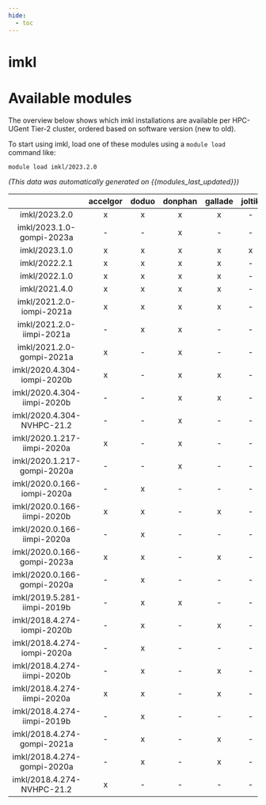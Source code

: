 ```yaml
---
hide:
  - toc
---
```


imkl
====

# Available modules


The overview below shows which imkl installations are available per HPC-UGent Tier-2 cluster, ordered based on software version (new to old).

To start using imkl, load one of these modules using a `module load` command like:

```shell
module load imkl/2023.2.0
```

*(This data was automatically generated on {{modules_last_updated}})*  

| |accelgor|doduo|donphan|gallade|joltik|shinx|skitty|
| :---: | :---: | :---: | :---: | :---: | :---: | :---: | :---: |
|imkl/2023.2.0|x|x|x|x|-|x|x|
|imkl/2023.1.0-gompi-2023a|-|-|x|-|-|-|x|
|imkl/2023.1.0|x|x|x|x|x|x|x|
|imkl/2022.2.1|x|x|x|x|-|-|-|
|imkl/2022.1.0|x|x|x|x|-|-|-|
|imkl/2021.4.0|x|x|x|x|-|-|-|
|imkl/2021.2.0-iompi-2021a|x|x|x|x|-|-|-|
|imkl/2021.2.0-iimpi-2021a|-|x|x|-|-|-|-|
|imkl/2021.2.0-gompi-2021a|x|-|x|-|-|-|-|
|imkl/2020.4.304-iompi-2020b|x|-|x|x|-|-|-|
|imkl/2020.4.304-iimpi-2020b|-|-|x|x|-|-|-|
|imkl/2020.4.304-NVHPC-21.2|-|-|x|-|-|-|-|
|imkl/2020.1.217-iimpi-2020a|x|-|x|-|-|-|-|
|imkl/2020.1.217-gompi-2020a|-|-|x|-|-|-|-|
|imkl/2020.0.166-iompi-2020a|-|x|-|-|-|-|-|
|imkl/2020.0.166-iimpi-2020b|x|x|-|x|-|-|-|
|imkl/2020.0.166-iimpi-2020a|-|x|-|-|-|-|-|
|imkl/2020.0.166-gompi-2023a|x|x|-|x|-|x|-|
|imkl/2020.0.166-gompi-2020a|-|x|-|-|-|-|-|
|imkl/2019.5.281-iimpi-2019b|-|x|x|-|-|-|-|
|imkl/2018.4.274-iompi-2020b|-|x|-|x|-|-|-|
|imkl/2018.4.274-iompi-2020a|-|x|-|-|-|-|-|
|imkl/2018.4.274-iimpi-2020b|-|x|-|x|-|-|-|
|imkl/2018.4.274-iimpi-2020a|x|x|-|x|-|-|-|
|imkl/2018.4.274-iimpi-2019b|-|x|-|-|-|-|-|
|imkl/2018.4.274-gompi-2021a|-|x|-|x|-|-|-|
|imkl/2018.4.274-gompi-2020a|-|x|-|x|-|-|-|
|imkl/2018.4.274-NVHPC-21.2|x|-|-|-|-|-|-|
